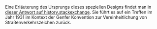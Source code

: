 Eine Erläuterung des Ursprungs dieses speziellen Designs findet man in [dieser
Antwort auf history.stackexchange](https://history.stackexchange.com/a/74391/28405).
Sie führt es auf ein Treffen im Jahr 1931 im Kontext der Genfer Konvention zur
Vereinheitlichung von Straßenverkehrszeichen zurück.
